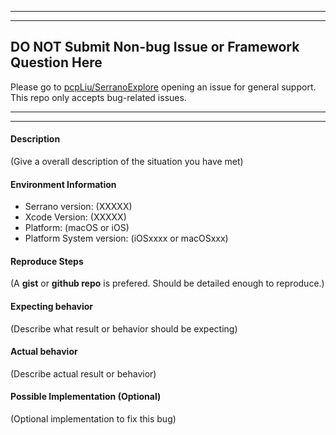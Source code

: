 <hr>
<hr>

## DO NOT Submit Non-bug Issue or Framework Question Here
Please go to [pcpLiu/SerranoExplore](https://github.com/pcpLiu/SerranoExplore) opening an issue for general support. This repo only accepts bug-related issues.

<hr>
<hr>
<!-- 
Fill the form below. Replace content in `()` with your information. 
All fields are required excepted optional fields.
-->

#### Description
(Give a overall description of the situation you have met)


#### Environment Information
- Serrano version: (XXXXX)
- Xcode Version: (XXXXX)
- Platform: (macOS or iOS)
- Platform System version: (iOSxxxx or macOSxxx)


#### Reproduce Steps
(A __gist__ or __github repo__ is prefered. Should be detailed enough to reproduce.)


#### Expecting behavior
(Describe what result or behavior should be expecting)


#### Actual behavior
(Describe actual result or behavior)


#### Possible Implementation (Optional)
(Optional implementation to fix this bug)